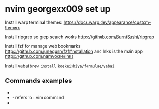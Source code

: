 # nvim georgexx009 set up

Install warp terminal themes: https://docs.warp.dev/appearance/custom-themes

Install ripgrep so grep search works https://github.com/BurntSushi/ripgrep

Install fzf for manage web bookmarks https://github.com/junegunn/fzf#installation and lnks is the main app https://github.com/hamvocke/lnks

Install yabai
`brew install koekeishiya/formulae/yabai`

## Commands examples

- <Tab>
- <cmd> - refers to : vim command
- <S-Tab>
